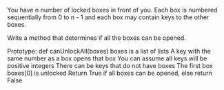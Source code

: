 You have n number of locked boxes in front of you. Each box is numbered sequentially from 0 to n - 1 and each box may contain keys to the other boxes.

Write a method that determines if all the boxes can be opened.

Prototype: def canUnlockAll(boxes)
boxes is a list of lists
A key with the same number as a box opens that box
You can assume all keys will be positive integers
There can be keys that do not have boxes
The first box boxes[0] is unlocked
Return True if all boxes can be opened, else return False 
